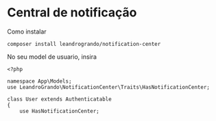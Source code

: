 # Central de notificação

Como instalar

```
composer install leandrogrando/notification-center
```

No seu model de usuario, insira

```
<?php

namespace App\Models;
use LeandroGrando\NotificationCenter\Traits\HasNotificationCenter;

class User extends Authenticatable
{
    use HasNotificationCenter;
```
